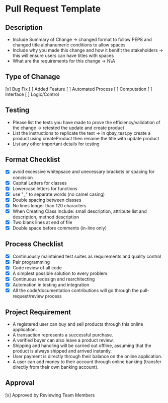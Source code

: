 # Pull Request Template

## Description
- Include Summary of Change -> changed format to follow PEP8 and changed title alphanumeric conditions to allow spaces
- Include why you made this change and how it benifit the stakeholders -> this will ensure users can have titles with spaces
- What are the requirements for this change -> N\A


## Type of Chanage
[x] Bug Fix
[ ] Added Feature
[ ] Automated Process
[ ] Computation
[ ] Interface
[ ] Logic/Control

## Testing
- Please list the tests you have made to prove the efficiency/validation of the change -> retested the update and create product
- List the instructions to replicate the test -> in qbay_test.py create a product using createProduct then rename the title with    update product
- List any other important details for testing

## Format Checklist
- [x] avoid excessive whitepsace and unecessary brackets or spacing for concision
- [x] Capital Letters for classes 
- [x] Lowercase letters for functions
- [x] use "_" to separate words (no camel casing)
- [x] Double spacing between classes
- [x] No lines longer than 120 characters
- [x] When Creating Class Include: small description, attribute list and description, method description 
- [x] Two blank lines at end of file
- [x] Double space before comments (in-line only)

## Process Checklist
- [x] Continuously maintained test suites as requirements and quality control
- [x] Pair programming
- [x] Code review of all code
- [x] A simplest possible solution to every problem
- [x] Continuous redesign and rearchitecting
- [x] Automation in testing and integration
- [x] All the code/documentation contributions will go through the pull-request/review process

## Project Requirement
- A registered user can buy and sell products through this online application.
- A transaction represents a successful purchase.
- A verified buyer can also leave a product review.
- Shipping and handling will be carried out offline, assuming that the product is always shipped and arrived instantly.
- User payment is directly through their balance on the online application.
- A user can add money to their account through online banking (transfer directly from their own banking account).

## Approval 
[x] Approved by Reviewing Team Members
